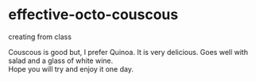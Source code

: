 # effective-octo-couscous
creating from class

Couscous is good but, I prefer Quinoa.  It is very delicious.  Goes well with salad and a glass of white wine.  
Hope you will try and enjoy it one day.
